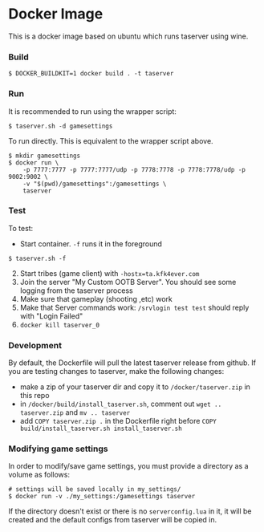 # Docker Image
This is a docker image based on ubuntu which runs taserver using wine.

### Build
```
$ DOCKER_BUILDKIT=1 docker build . -t taserver
```

### Run

It is recommended to run using the wrapper script:
```
$ taserver.sh -d gamesettings
```

To run directly. This is equivalent to the wrapper script above.
```
$ mkdir gamesettings
$ docker run \
    -p 7777:7777 -p 7777:7777/udp -p 7778:7778 -p 7778:7778/udp -p 9002:9002 \
    -v "$(pwd)/gamesettings":/gamesettings \
    taserver
```

### Test
To test:

- Start container. `-f` runs it in the foreground
```
$ taserver.sh -f
```

2. Start tribes (game client) with `-hostx=ta.kfk4ever.com`
3. Join the server "My Custom OOTB Server". You should see some logging from the taserver process
4. Make sure that gameplay (shooting ,etc) work
5. Make that Server commands work: `/srvlogin test test` should reply with "Login Failed"
6. `docker kill taserver_0`

### Development
By default, the Dockerfile will pull the latest taserver release from github. If you are testing changes to taserver, make the following changes:
- make a zip of your taserver dir and copy it to `/docker/taserver.zip` in this repo
- in `/docker/build/install_taserver.sh`, comment out `wget .. taserver.zip` and `mv .. taserver`
- add `COPY taserver.zip .` in the Dockerfile right before `COPY build/install_taserver.sh install_taserver.sh`

### Modifying game settings
In order to modify/save game settings, you must provide a directory as a volume as follows:
```
# settings will be saved locally in my_settings/
$ docker run -v ./my_settings:/gamesettings taserver
```

If the directory doesn't exist or there is no `serverconfig.lua` in it, it will be created and the default configs from taserver will be copied in.
